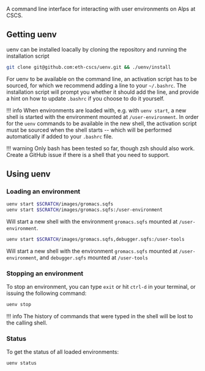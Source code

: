 A command line interface for interacting with user environments on Alps at CSCS.

## Getting uenv

uenv can be installed loacally by cloning the repository and running the installation script

```bash
git clone git@github.com:eth-cscs/uenv.git && ./uenv/install
```

For uenv to be available on the command line, an activation script has to be sourced, for which we recommend adding a line to your `~/.bashrc`.
The installation script will prompt you whether it should add the line, and provide a hint on how to update `.bashrc` if you choose to do it yourself.

!!! info
    When environments are loaded with, e.g. with `uenv start`, a new shell is started with the environment mounted at `/user-environment`.
    In order for the `uenv` commands to be available in the new shell, the activation script must be sourced when the shell starts -- which will be performed automatically if added to your `.bashrc` file.

!!! warning
    Only bash has been tested so far, though zsh should also work.
    Create a GitHub issue if there is a shell that you need to support.

## Using uenv

### Loading an environment

```bash
uenv start $SCRATCH/images/gromacs.sqfs
uenv start $SCRATCH/images/gromacs.sqfs:/user-environment
```

Will start a new shell with the environment `gromacs.sqfs` mounted at `/user-environment`.

```bash
uenv start $SCRATCH/images/gromacs.sqfs,debugger.sqfs:/user-tools
```

Will start a new shell with the environment `gromacs.sqfs` mounted at `/user-environment`, and `debugger.sqfs` mounted at `/user-tools`

### Stopping an environment

To stop an environment, you can type `exit` or hit `ctrl-d` in your terminal, or issuing the following command:

```bash
uenv stop
```

!!! info
    The history of commands that were typed in the shell will be lost to the calling shell.

### Status

To get the status of all loaded environments:

```bash
uenv status
```
